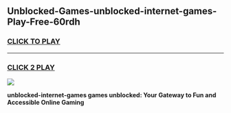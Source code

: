 
## Unblocked-Games-unblocked-internet-games-Play-Free-60rdh
<h3>
<a href="https://premium76.site?title=unblocked-internet-games&ref=20M">CLICK TO PLAY</a></h3>
<hr>

<h3>
<a href="https://premium76.site?title=unblocked-internet-games&ref=20M">CLICK 2 PLAY</a>
  
</h3>

<a href="https://premium76.site?title=unblocked-internet-games&ref=19M"><img src="https://clearcache.store/games.png"></a>


**unblocked-internet-games games unblocked: Your Gateway to Fun and Accessible Online Gaming**
